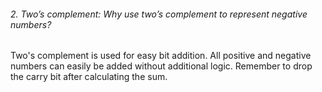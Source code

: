 ###### 2. Two’s complement: Why use two’s complement to represent negative numbers? <br>

Two's complement is used for easy bit addition. All positive and negative numbers can easily be added without additional logic. Remember to drop the carry bit after calculating the sum.
